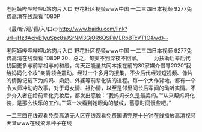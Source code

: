 老阿姨哔哩哔哩b站肉片入口
野花社区视频www中国
一二三四日本视频
9277免费高清在线观看 1080P


《最/新/观/看/入/口👉http://www.baidu.com/link?url=jHz8AcivB1yuSpc8sJSrNM3GjOR6OSPiMLRbBTcVT1O&wd》--

老阿姨哔哩哔哩b站肉片入口
野花社区视频www中国
一二三四日本视频
9277免费高清在线观看 1080P
	20、总之，每天不到深夜不回家。
　　为扶助后辈后代找回更多与前辈相与的和缓，每天正能量共同本报在前的30家媒介倡导2020“我给妈妈化个妆”亲情领会震动。经过一个多月的搜集，不少后代经过短视频、像片的情势记载下为妈妈、奶奶、外婆等前辈化装的进程。每一个大作背地，都有一个令大师冲动的故事，对于母女情、祖孙情，以至是邻里间长后辈间的动听实情。不少介入者在给前辈化完妆后，都发出感触：“我妈妈长久是最美的。”“从来帮妈妈化装，是那么快乐的工作。”“第一次看到她眼角的皱纹，蓄意时间慢些吧。”





一二三四在线观看免费高清无人区在线观看免费国语完整十分钟在线播放高清视频天堂www在线资源种子在线
